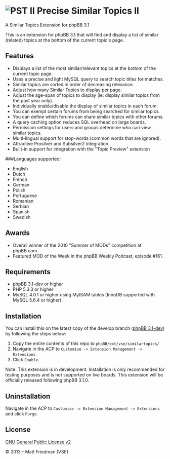 ![PST II](http://mattfriedman.me/forum/images/binoc1.png "PST II") Precise Similar Topics II
==========================

A Similar Topics Extension for phpBB 3.1

This is an extension for phpBB 3.1 that will find and display a list of similar (related) topics at the bottom of the current topic's page.

Features
--------

* Displays a list of the most similar/relevant topics at the bottom of the current topic page.
* Uses a precise and light MySQL query to search topic titles for matches.
* Similar topics are sorted in order of decreasing relevance.
* Adjust how many Similar Topics to display per page.
* Adjust the age-span of topics to display (ie: display similar topics from the past year only).
* Individually enable/disable the display of similar topics in each forum.
* You can exempt certain forums from being searched for similar topics.
* You can define which forums can share similar topics with other forums.
* A query caching option reduces SQL overhead on large boards.
* Permission settings for users and groups determine who can view similar topics.
* Multi-lingual support for stop-words (common words that are ignored).
* Attractive Prosilver and Subsilver2 integration.
* Built-in support for integration with the "Topic Preview" extension

###Languages supported:
* English
* Dutch
* French
* German
* Polish
* Portuguese
* Romanian
* Serbian
* Spanish
* Swedish

Awards
------

* Overall winner of the 2010 "Summer of MODs" competition at phpBB.com.
* Featured MOD of the Week in the phpBB Weekly Podcast, episode #161.

Requirements
------------

* phpBB 3.1-dev or higher
* PHP 5.3.3 or higher
* MySQL 4.0.1 or higher using MyISAM tables (InnoDB supported with MySQL 5.6.4 or higher).

Installation
------------

You can install this on the latest copy of the develop branch ([phpBB 3.1-dev](https://github.com/phpbb/phpbb3)) by following the steps below:

1. Copy the entire contents of this repo to `phpBB/ext/vse/similartopics/`
2. Navigate in the ACP to `Customise -> Extension Management -> Extensions`.
3. Click `Enable`.

Note: This extension is in development. Installation is only recommended for testing purposes and is not supported on live boards. This extension will be officially released following phpBB 3.1.0.

Uninstallation
--------------

Navigate in the ACP to `Customise -> Extension Management -> Extensions` and click `Purge`.

License
-------

[GNU General Public License v2](http://opensource.org/licenses/GPL-2.0)

© 2013 - Matt Friedman (VSE)
